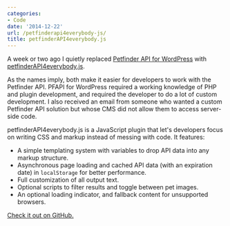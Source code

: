 ```yaml
---
categories:
- Code
date: '2014-12-22'
url: /petfinderapi4everybody-js/
title: petfinderAPI4everybody.js
---
```


A week or two ago I quietly replaced [Petfinder API for WordPress](https://github.com/cferdinandi/petfinder-api-for-wordpress) with [petfinderAPI4everybody.js](https://github.com/cferdinandi/petfinderAPI4everybody).

As the names imply, both make it easier for developers to work with the Petfinder API. PFAPI for WordPress required a working knowledge of PHP and plugin development, and required the developer to do a lot of custom development. I also received an email from someone who wanted a custom Petfinder API solution but whose CMS did not allow them to access server-side code.

petfinderAPI4everybody.js is a JavaScript plugin that let's developers focus on writing CSS and markup instead of messing with code. It features:

* A simple templating system with variables to drop API data into any markup structure.
* Asynchronous page loading and cached API data (with an expiration date) in `localStorage` for better performance.
* Full customization of all output text.
* Optional scripts to filter results and toggle between pet images.
* An optional loading indicator, and fallback content for unsupported browsers.

[Check it out on GitHub.](https://github.com/cferdinandi/petfinderAPI4everybody)